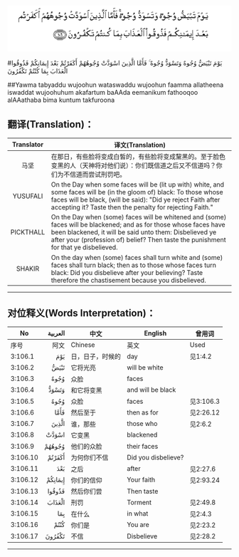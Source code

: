![003:106](images/003_106.gif)

#يَوْمَ تَبْيَضُّ وُجُوهٌ وَتَسْوَدُّ وُجُوهٌ ۚ فَأَمَّا الَّذِينَ اسْوَدَّتْ وُجُوهُهُمْ أَكَفَرْتُمْ بَعْدَ إِيمَانِكُمْ فَذُوقُوا الْعَذَابَ بِمَا كُنْتُمْ تَكْفُرُونَ 

##Yawma tabyaddu wujoohun wataswaddu wujoohun faamma allatheena iswaddat wujoohuhum akafartum baAAda eemanikum fathooqoo alAAathaba bima kuntum takfuroona 

## 翻译(Translation)：

| Translator | 译文(Translation)                                            |
| :--------: | ------------------------------------------------------------ |
|    马坚    | 在那日，有些脸将变成白皙的，有些脸将变成黧黑的。至于脸色变黑的人（天神将对他们说）：你们既信道之后又不信道吗？你们为不信道而尝试刑罚吧。 |
|  YUSUFALI  | On the Day when some faces will be (lit up with) white, and some faces will be (in the gloom of) black: To those whose faces will be black, (will be said): "Did ye reject Faith after accepting it? Taste then the penalty for rejecting Faith." |
| PICKTHALL  | On the Day when (some) faces will be whitened and (some) faces will be blackened; and as for those whose faces have been blackened, it will be said unto them: Disbelieved ye after your (profession of) belief? Then taste the punishment for that ye disbelieved. |
|   SHAKIR   | On the day when (some) faces shall turn white and (some) faces shall turn black; then as to those whose faces turn black: Did you disbelieve after your believing? Taste therefore the chastisement because you disbelieved. |

---

## 对位释义(Words Interpretation)：

| No   | العربية | 中文    | English | 曾用词 |
| ---- | ------: | ------- | ------- | ------ |
| 序号 |    阿文 | Chinese | 英文    | Used   |
| 3:106.1  | يَوْمَ     | 日，日子，时候的 | day                 | 见1:4.2   |
| 3:106.2  | تَبْيَضُّ    | 它将光亮         | will be white       |           |
| 3:106.3  | وُجُوهٌ    | 众脸             | faces               |           |
| 3:106.4  | وَتَسْوَدُّ   | 和它将变黑       | and will be black   |           |
| 3:106.5  | وُجُوهٌ    | 众脸             | faces               | 见3:106.3 |
| 3:106.6  | فَأَمَّا    | 然后至于         | then as for         | 见2:26.12 |
| 3:106.7  | الَّذِينَ   | 谁，那些         | those who           | 见2:6.2   |
| 3:106.8  | اسْوَدَّتْ   | 它变黑           | blackened           |           |
| 3:106.9  | وُجُوهُهُمْ  | 他们的众脸       | their faces         |           |
| 3:106.10 | أَكَفَرْتُمْ  | 为何你们不信     | Did you disbelieve? |           |
| 3:106.11 | بَعْدَ     | 之后             | after               | 见2:27.6  |
| 3:106.12 | إِيمَانِكُمْ | 你们的信仰       | Your faith          | 见2:93.24 |
| 3:106.13 | فَذُوقُوا  | 然后你们尝       | Then taste          |           |
| 3:106.14 | الْعَذَابَ  | 刑罚             | Torment             | 见2:49.8  |
| 3:106.15 | بِمَا     | 在什么           | in what             | 见2:4.3   |
| 3:106.16 | كُنْتُمْ    | 你们是           | You are             | 见2:23.2  |
| 3:106.17 | تَكْفُرُونَ  | 不信             | Disbelieve          | 见2:28.2  |

---
